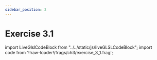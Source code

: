 ```yaml
---
sidebar_position: 2
---
```


# Exercise 3.1

import LiveGlslCodeBlock from "../../static/js/liveGLSLCodeBlock";
import code from '!!raw-loader!/frags/ch3/exercise_3_1.frag';

<LiveGlslCodeBlock fragName='exercise_3_1.frag' fragCode={code} />
